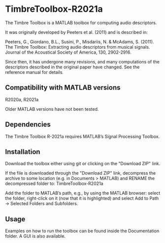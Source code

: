 # TimbreToolbox-R2021a

The Timbre Toolbox is a MATLAB toolbox for computing audio descriptors. 

It was originally developed by Peeters et al. (2011) and is described in:

Peeters, G., Giordano, B.L., Susini, P., Misdariis, N. & McAdams, S. (2011). The Timbre Toolbox: Extracting audio descriptors from musical signals. Journal of the Acoustical Society of America, 130, 2902-2916. 

Since then, it has undergone many revisions, and many computations of the descriptors described in the original paper have changed. See the reference manual for details.

## Compatibility with MATLAB versions

R2020a, R2021a

Older MATLAB versions have not been tested. 

## Dependencies

The Timbre Toolbox R-2021a requires MATLAB’s Signal Processing Toolbox.

## Installation

Download the toolbox either using git or clicking on the "Download ZIP" link.

If the file is downloaded through the "Download ZIP" link, decompress the archive to some location (e.g. in Documents > MATLAB) and RENAME the decompressed folder to: TimbreToolbox-R2021a

Add the folder to MATLAB’s path, e.g., by using the MATLAB browser: select the folder, right-click on it (now that it is highlighted) and select Add to Path -> Selected Folders and Subfolders.

## Usage
Examples on how to run the toolbox can be found inside the Documentation folder. 
A GUI is also available.